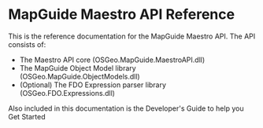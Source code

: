 # MapGuide Maestro API Reference

This is the reference documentation for the MapGuide Maestro API. The API consists of: 

 * The Maestro API core (OSGeo.MapGuide.MaestroAPI.dll)
 * The MapGuide Object Model library (OSGeo.MapGuide.ObjectModels.dll)
 * (Optional) The FDO Expression parser library (OSGeo.FDO.Expressions.dll)

Also included in this documentation is the Developer's Guide to help you Get Started

